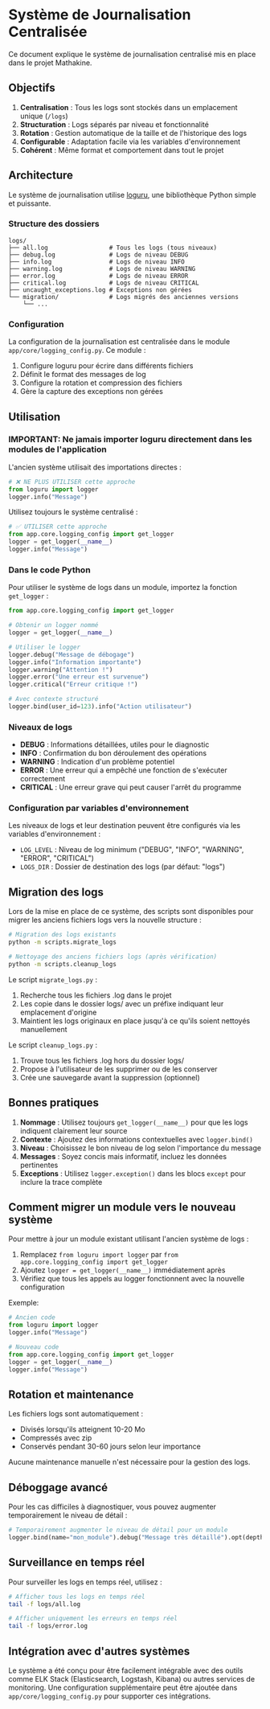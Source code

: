 # Système de Journalisation Centralisée

Ce document explique le système de journalisation centralisé mis en place dans le projet Mathakine.

## Objectifs

1. **Centralisation** : Tous les logs sont stockés dans un emplacement unique (`/logs`)
2. **Structuration** : Logs séparés par niveau et fonctionnalité
3. **Rotation** : Gestion automatique de la taille et de l'historique des logs
4. **Configurable** : Adaptation facile via les variables d'environnement
5. **Cohérent** : Même format et comportement dans tout le projet

## Architecture

Le système de journalisation utilise [loguru](https://github.com/Delgan/loguru), une bibliothèque Python simple et puissante.

### Structure des dossiers

```
logs/
├── all.log                 # Tous les logs (tous niveaux)
├── debug.log               # Logs de niveau DEBUG
├── info.log                # Logs de niveau INFO
├── warning.log             # Logs de niveau WARNING
├── error.log               # Logs de niveau ERROR
├── critical.log            # Logs de niveau CRITICAL
├── uncaught_exceptions.log # Exceptions non gérées
└── migration/              # Logs migrés des anciennes versions
    └── ...
```

### Configuration

La configuration de la journalisation est centralisée dans le module `app/core/logging_config.py`. Ce module :

1. Configure loguru pour écrire dans différents fichiers
2. Définit le format des messages de log
3. Configure la rotation et compression des fichiers
4. Gère la capture des exceptions non gérées

## Utilisation

### IMPORTANT: Ne jamais importer loguru directement dans les modules de l'application

L'ancien système utilisait des importations directes :
```python
# ❌ NE PLUS UTILISER cette approche
from loguru import logger
logger.info("Message")
```

Utilisez toujours le système centralisé :
```python
# ✅ UTILISER cette approche
from app.core.logging_config import get_logger
logger = get_logger(__name__)
logger.info("Message")
```

### Dans le code Python

Pour utiliser le système de logs dans un module, importez la fonction `get_logger` :

```python
from app.core.logging_config import get_logger

# Obtenir un logger nommé
logger = get_logger(__name__)

# Utiliser le logger
logger.debug("Message de débogage")
logger.info("Information importante")
logger.warning("Attention !")
logger.error("Une erreur est survenue")
logger.critical("Erreur critique !")

# Avec contexte structuré
logger.bind(user_id=123).info("Action utilisateur")
```

### Niveaux de logs

- **DEBUG** : Informations détaillées, utiles pour le diagnostic
- **INFO** : Confirmation du bon déroulement des opérations
- **WARNING** : Indication d'un problème potentiel
- **ERROR** : Une erreur qui a empêché une fonction de s'exécuter correctement
- **CRITICAL** : Une erreur grave qui peut causer l'arrêt du programme

### Configuration par variables d'environnement

Les niveaux de logs et leur destination peuvent être configurés via les variables d'environnement :

- `LOG_LEVEL` : Niveau de log minimum ("DEBUG", "INFO", "WARNING", "ERROR", "CRITICAL")
- `LOGS_DIR` : Dossier de destination des logs (par défaut: "logs")

## Migration des logs

Lors de la mise en place de ce système, des scripts sont disponibles pour migrer les anciens fichiers logs vers la nouvelle structure :

```bash
# Migration des logs existants
python -m scripts.migrate_logs

# Nettoyage des anciens fichiers logs (après vérification)
python -m scripts.cleanup_logs
```

Le script `migrate_logs.py` :
1. Recherche tous les fichiers .log dans le projet
2. Les copie dans le dossier logs/ avec un préfixe indiquant leur emplacement d'origine
3. Maintient les logs originaux en place jusqu'à ce qu'ils soient nettoyés manuellement

Le script `cleanup_logs.py` :
1. Trouve tous les fichiers .log hors du dossier logs/
2. Propose à l'utilisateur de les supprimer ou de les conserver
3. Crée une sauvegarde avant la suppression (optionnel)

## Bonnes pratiques

1. **Nommage** : Utilisez toujours `get_logger(__name__)` pour que les logs indiquent clairement leur source
2. **Contexte** : Ajoutez des informations contextuelles avec `logger.bind()`
3. **Niveau** : Choisissez le bon niveau de log selon l'importance du message
4. **Messages** : Soyez concis mais informatif, incluez les données pertinentes
5. **Exceptions** : Utilisez `logger.exception()` dans les blocs `except` pour inclure la trace complète

## Comment migrer un module vers le nouveau système

Pour mettre à jour un module existant utilisant l'ancien système de logs :

1. Remplacez `from loguru import logger` par `from app.core.logging_config import get_logger`
2. Ajoutez `logger = get_logger(__name__)` immédiatement après
3. Vérifiez que tous les appels au logger fonctionnent avec la nouvelle configuration

Exemple:

```python
# Ancien code
from loguru import logger
logger.info("Message")

# Nouveau code
from app.core.logging_config import get_logger
logger = get_logger(__name__)
logger.info("Message")
```

## Rotation et maintenance

Les fichiers logs sont automatiquement :
- Divisés lorsqu'ils atteignent 10-20 Mo
- Compressés avec zip
- Conservés pendant 30-60 jours selon leur importance

Aucune maintenance manuelle n'est nécessaire pour la gestion des logs.

## Déboggage avancé

Pour les cas difficiles à diagnostiquer, vous pouvez augmenter temporairement le niveau de détail :

```python
# Temporairement augmenter le niveau de détail pour un module
logger.bind(name="mon_module").debug("Message très détaillé").opt(depth=1).exception()
```

## Surveillance en temps réel

Pour surveiller les logs en temps réel, utilisez :

```bash
# Afficher tous les logs en temps réel
tail -f logs/all.log

# Afficher uniquement les erreurs en temps réel
tail -f logs/error.log
```

## Intégration avec d'autres systèmes

Le système a été conçu pour être facilement intégrable avec des outils comme ELK Stack (Elasticsearch, Logstash, Kibana) ou autres services de monitoring. Une configuration supplémentaire peut être ajoutée dans `app/core/logging_config.py` pour supporter ces intégrations. 